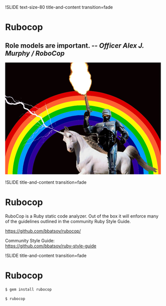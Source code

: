 !SLIDE text-size-80 title-and-content transition=fade

Rubocop
=======

## Role models are important. *-- Officer Alex J. Murphy / RoboCop*

<center><img src=robocop.jpg width=600></center>


!SLIDE title-and-content transition=fade

Rubocop
=======

RuboCop is a Ruby static code analyzer. Out of the box it will enforce many of the guidelines outlined in the community Ruby Style Guide.

https://github.com/bbatsov/rubocop/

Community Style Guide:<br>
https://github.com/bbatsov/ruby-style-guide


!SLIDE title-and-content transition=fade

Rubocop
=======

```
$ gem install rubocop
```

```
$ rubocop
```
